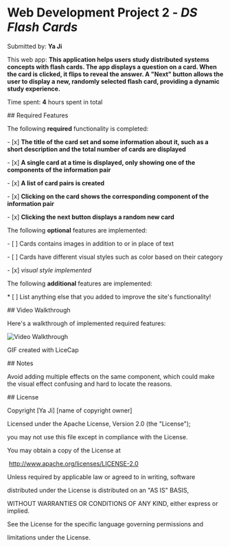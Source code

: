 # Web Development Project 2 - *DS Flash Cards*



Submitted by: **Ya Ji**



This web app: **This application helps users study distributed systems concepts with flash cards. The app displays a question on a card. When the card is clicked, it flips to reveal the answer. A "Next" button allows the user to display a new, randomly selected flash card, providing a dynamic study experience.**



Time spent: **4** hours spent in total



\## Required Features



The following **required** functionality is completed:



\- [x] **The title of the card set and some information about it, such as a short description and the total number of cards are displayed**

\- [x] **A single card at a time is displayed, only showing one of the components of the information pair**

\- [x] **A list of card pairs is created**

\- [x] **Clicking on the card shows the corresponding component of the information pair**

\- [x] **Clicking the next button displays a random new card**



The following **optional** features are implemented:



\- [ ] Cards contains images in addition to or in place of text

\- [ ] Cards have different visual styles such as color based on their category

 \- [x] *visual style implemented*



The following **additional** features are implemented:



\* [ ] List anything else that you added to improve the site's functionality!



\## Video Walkthrough



Here's a walkthrough of implemented required features:



<img src='http://i.imgur.com/link/to/your/gif/file.gif' title='Video Walkthrough' width='' alt='Video Walkthrough' />



<!-- Replace this with whatever GIF tool you used! -->

GIF created with LiceCap



\## Notes



Avoid adding multiple effects on the same component, which could make the visual effect confusing and hard to locate the reasons. 



\## License



  Copyright [Ya Ji] [name of copyright owner]



  Licensed under the Apache License, Version 2.0 (the "License");

  you may not use this file except in compliance with the License.

  You may obtain a copy of the License at



​    http://www.apache.org/licenses/LICENSE-2.0



  Unless required by applicable law or agreed to in writing, software

  distributed under the License is distributed on an "AS IS" BASIS,

  WITHOUT WARRANTIES OR CONDITIONS OF ANY KIND, either express or implied.

  See the License for the specific language governing permissions and

  limitations under the License.
